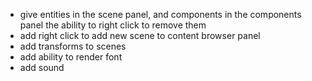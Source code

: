 - give entities in the scene panel, and components in the components panel the ability to right click to remove them
- add right click to add new scene to content browser panel
- add transforms to scenes
- add ability to render font
- add sound